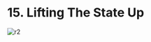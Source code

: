# 15. Lifting The State Up

![r2](https://user-images.githubusercontent.com/50626798/233095583-de5b3f32-b2ee-4c61-8f5a-b9069f1d4150.png)
